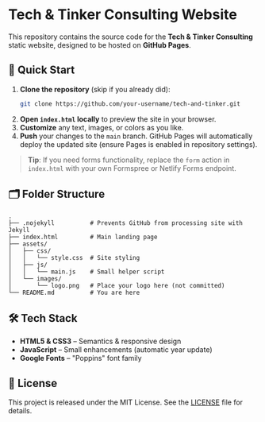 # Tech & Tinker Consulting Website

This repository contains the source code for the **Tech & Tinker Consulting** static website, designed to be hosted on **GitHub Pages**.

## 🚀 Quick Start

1. **Clone the repository** (skip if you already did):
   ```bash
   git clone https://github.com/your-username/tech-and-tinker.git
   ```
2. **Open `index.html` locally** to preview the site in your browser.
3. **Customize** any text, images, or colors as you like.
4. **Push** your changes to the `main` branch. GitHub Pages will automatically deploy the updated site (ensure Pages is enabled in repository settings).

> **Tip**: If you need forms functionality, replace the `form` action in `index.html` with your own Formspree or Netlify Forms endpoint.

## 🗂 Folder Structure

```
.
├── .nojekyll          # Prevents GitHub from processing site with Jekyll
├── index.html         # Main landing page
├── assets/
│   ├── css/
│   │   └── style.css  # Site styling
│   ├── js/
│   │   └── main.js    # Small helper script
│   └── images/
│       └── logo.png   # Place your logo here (not committed)
└── README.md          # You are here
```

## 🛠 Tech Stack

* **HTML5 & CSS3** – Semantics & responsive design
* **JavaScript** – Small enhancements (automatic year update)
* **Google Fonts** – "Poppins" font family

## 📄 License

This project is released under the MIT License. See the [LICENSE](LICENSE) file for details. 